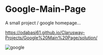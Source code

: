 # Google-Main-Page

A small project / google homepage...

https://odabasi61.github.io/Clarusway-Projects/Google%20Main%20Page/solution/

![google](https://user-images.githubusercontent.com/114237174/207942471-e0c68348-b676-4299-a551-92cb9aba40b4.png)
